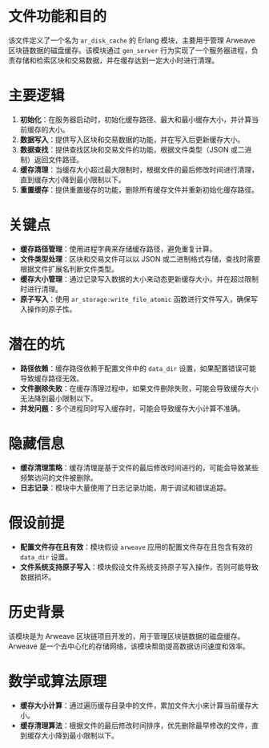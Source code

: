 # 文件功能和目的
该文件定义了一个名为 `ar_disk_cache` 的 Erlang 模块，主要用于管理 Arweave 区块链数据的磁盘缓存。该模块通过 `gen_server` 行为实现了一个服务器进程，负责存储和检索区块和交易数据，并在缓存达到一定大小时进行清理。

# 主要逻辑
1. **初始化**：在服务器启动时，初始化缓存路径、最大和最小缓存大小，并计算当前缓存的大小。
2. **数据写入**：提供写入区块和交易数据的功能，并在写入后更新缓存大小。
3. **数据查找**：提供查找区块和交易文件的功能，根据文件类型（JSON 或二进制）返回文件路径。
4. **缓存清理**：当缓存大小超过最大限制时，根据文件的最后修改时间进行清理，直到缓存大小降到最小限制以下。
5. **重置缓存**：提供重置缓存的功能，删除所有缓存文件并重新初始化缓存路径。

# 关键点
- **缓存路径管理**：使用进程字典来存储缓存路径，避免重复计算。
- **文件类型处理**：区块和交易文件可以以 JSON 或二进制格式存储，查找时需要根据文件扩展名判断文件类型。
- **缓存大小管理**：通过记录写入数据的大小来动态更新缓存大小，并在超过限制时进行清理。
- **原子写入**：使用 `ar_storage:write_file_atomic` 函数进行文件写入，确保写入操作的原子性。

# 潜在的坑
- **路径依赖**：缓存路径依赖于配置文件中的 `data_dir` 设置，如果配置错误可能导致缓存路径无效。
- **文件删除失败**：在缓存清理过程中，如果文件删除失败，可能会导致缓存大小无法降到最小限制以下。
- **并发问题**：多个进程同时写入缓存时，可能会导致缓存大小计算不准确。

# 隐藏信息
- **缓存清理策略**：缓存清理是基于文件的最后修改时间进行的，可能会导致某些频繁访问的文件被删除。
- **日志记录**：模块中大量使用了日志记录功能，用于调试和错误追踪。

# 假设前提
- **配置文件存在且有效**：模块假设 `arweave` 应用的配置文件存在且包含有效的 `data_dir` 设置。
- **文件系统支持原子写入**：模块假设文件系统支持原子写入操作，否则可能导致数据损坏。

# 历史背景
该模块是为 Arweave 区块链项目开发的，用于管理区块链数据的磁盘缓存。Arweave 是一个去中心化的存储网络，该模块帮助提高数据访问速度和效率。

# 数学或算法原理
- **缓存大小计算**：通过遍历缓存目录中的文件，累加文件大小来计算当前缓存大小。
- **缓存清理算法**：根据文件的最后修改时间排序，优先删除最早修改的文件，直到缓存大小降到最小限制以下。